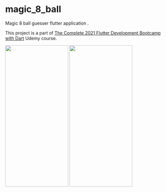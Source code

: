 # magic_8_ball

Magic 8 ball guesser flutter application .

This project is a part of [The Complete 2021 Flutter Development Bootcamp with Dart](https://www.udemy.com/course/flutter-bootcamp-with-dart/) Udemy course.

<img src="https://user-images.githubusercontent.com/27342390/127378490-e544654f-1df7-4fcd-82e9-a2c7544a8656.png" width="200" height="450">

<img src="https://user-images.githubusercontent.com/27342390/127378505-ac64ef32-f9d7-4882-ae9a-2b863021183b.gif" width="200" height="450">
